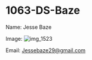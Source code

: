 # 1063-DS-Baze

Name: Jesse Baze

Image: 
![img_1523](https://user-images.githubusercontent.com/35582566/35421142-2272e7f4-0207-11e8-9595-1feadd35b872.jpg)

Email: Jessebaze29@gmail.com
